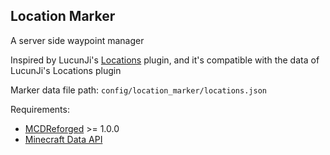 Location Marker
--------

A server side waypoint manager

Inspired by LucunJi's [Locations](https://github.com/TISUnion/Locations) plugin, and it's compatible with the data of LucunJi's Locations plugin

Marker data file path: `config/location_marker/locations.json`

Requirements:
- [MCDReforged](https://github.com/Fallen-Breath/MCDReforged) >= 1.0.0
- [Minecraft Data API](https://github.com/MCDReforged/MinecraftDataAPI)
